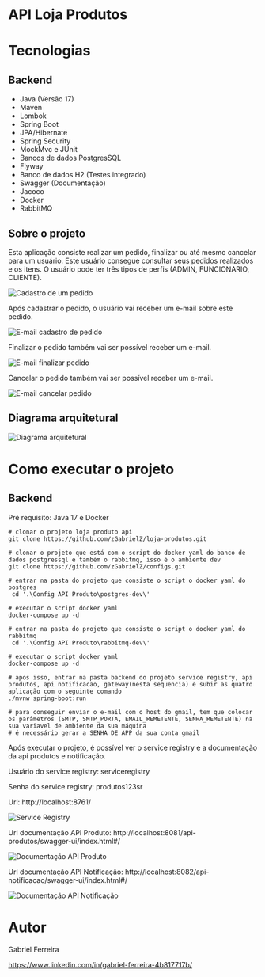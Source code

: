 # API Loja Produtos

# Tecnologias

## Backend
- Java (Versão 17)
- Maven
- Lombok
- Spring Boot
- JPA/Hibernate
- Spring Security
- MockMvc e JUnit
- Bancos de dados PostgresSQL
- Flyway
- Banco de dados H2 (Testes integrado)
- Swagger (Documentação)
- Jacoco
- Docker
- RabbitMQ

## Sobre o projeto

Esta aplicação consiste realizar um pedido, finalizar ou até mesmo cancelar para um usuário. Este usuário consegue consultar seus pedidos realizados e os itens. O usuário pode ter três tipos de perfis (ADMIN, FUNCIONARIO, CLIENTE).

![Cadastro de um pedido](https://github.com/zGabrielZ/assets/blob/main/API%20Produto/cadastro_pedido.png)

Após cadastrar o pedido, o usuário vai receber um e-mail sobre este pedido.

![E-mail cadastro de pedido](https://github.com/zGabrielZ/assets/blob/main/API%20Produto/pedido_aberto.png)

Finalizar o pedido também vai ser possível receber um e-mail.

![E-mail finalizar pedido](https://github.com/zGabrielZ/assets/blob/main/API%20Produto/pedido_finalizado.png)

Cancelar o pedido também vai ser possível receber um e-mail.

![E-mail cancelar pedido](https://github.com/zGabrielZ/assets/blob/main/API%20Produto/pedido_cancelado.png)


## Diagrama arquitetural
![Diagrama arquitetural](https://github.com/zGabrielZ/assets/blob/main/API%20Produto/diagrama_arquitetura.png)

# Como executar o projeto

## Backend 

Pré requisito: Java 17 e Docker

```
# clonar o projeto loja produto api
git clone https://github.com/zGabrielZ/loja-produtos.git

# clonar o projeto que está com o script do docker yaml do banco de dados postgressql e também o rabbitmq, isso é o ambiente dev
git clone https://github.com/zGabrielZ/configs.git

# entrar na pasta do projeto que consiste o script o docker yaml do postgres
 cd '.\Config API Produto\postgres-dev\'

# executar o script docker yaml
docker-compose up -d

# entrar na pasta do projeto que consiste o script o docker yaml do rabbitmq
 cd '.\Config API Produto\rabbitmq-dev\'

# executar o script docker yaml
docker-compose up -d

# apos isso, entrar na pasta backend do projeto service registry, api produtos, api notificacao, gateway(nesta sequencia) e subir as quatro aplicação com o seguinte comando 
./mvnw spring-boot:run

# para conseguir enviar o e-mail com o host do gmail, tem que colocar os parâmetros (SMTP, SMTP_PORTA, EMAIL_REMETENTE, SENHA_REMETENTE) na sua variavel de ambiente da sua máquina
# é necessário gerar a SENHA DE APP da sua conta gmail
```

Após executar o projeto, é possível ver o service registry e a documentação da api produtos e notificação.

Usuário do service registry: serviceregistry

Senha do service registry: produtos123sr

Url: http://localhost:8761/

![Service Registry](https://github.com/zGabrielZ/assets/blob/main/API%20Produto/service_registry.png)

Url documentação API Produto: http://localhost:8081/api-produtos/swagger-ui/index.html#/

![Documentação API Produto](https://github.com/zGabrielZ/assets/blob/main/API%20Produto/doc_api_produto.png)

Url documentação API Notificação: http://localhost:8082/api-notificacao/swagger-ui/index.html#/

![Documentação API Notificação](https://github.com/zGabrielZ/assets/blob/main/API%20Produto/doc_api_notificacao.png)

# Autor

Gabriel Ferreira

https://www.linkedin.com/in/gabriel-ferreira-4b817717b/



